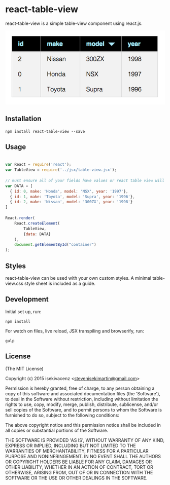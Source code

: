 # react-table-view

react-table-view is a simple table-view component using react.js.

![](example/screenshot.png)

## Installation

`npm install react-table-view --save`

## Usage

```javascript

var React = require('react');
var TableView = require('../jsx/table-view.jsx');

// must ensure all of your fields have values or react table view will not render
var DATA = [ 
  { id: 0, make: 'Honda', model: 'NSX', year: '1997'},
  { id: 1, make: 'Toyota', model: 'Supra', year: '1996'},
  { id: 2, make: 'Nissan', model: '300ZX', year: '1998'}
]

React.render(
	React.createElement(
		TableView, 
		{data: DATA}
	),
	document.getElementById("container")
);

```

## Styles

react-table-view can be used with your own custom styles. A minimal table-view.css style sheet is included as a guide.

## Development

Initial set up, run:
    
    npm install

For watch on files, live reload, JSX transpiling and browserify, run:

    gulp

## License

(The MIT License)

Copyright (c) 2015 isekivacenz &lt;stevenisekimartin@gmail.com&gt;

Permission is hereby granted, free of charge, to any person obtaining
a copy of this software and associated documentation files (the
'Software'), to deal in the Software without restriction, including
without limitation the rights to use, copy, modify, merge, publish,
distribute, sublicense, and/or sell copies of the Software, and to
permit persons to whom the Software is furnished to do so, subject to
the following conditions:

The above copyright notice and this permission notice shall be
included in all copies or substantial portions of the Software.

THE SOFTWARE IS PROVIDED 'AS IS', WITHOUT WARRANTY OF ANY KIND,
EXPRESS OR IMPLIED, INCLUDING BUT NOT LIMITED TO THE WARRANTIES OF
MERCHANTABILITY, FITNESS FOR A PARTICULAR PURPOSE AND NONINFRINGEMENT.
IN NO EVENT SHALL THE AUTHORS OR COPYRIGHT HOLDERS BE LIABLE FOR ANY
CLAIM, DAMAGES OR OTHER LIABILITY, WHETHER IN AN ACTION OF CONTRACT,
TORT OR OTHERWISE, ARISING FROM, OUT OF OR IN CONNECTION WITH THE
SOFTWARE OR THE USE OR OTHER DEALINGS IN THE SOFTWARE.

